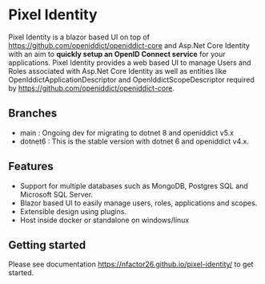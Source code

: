 # Pixel Identity

Pixel Identity is a blazor based UI on top of https://github.com/openiddict/openiddict-core and Asp.Net Core Identity with an aim to **quickly setup an OpenID Connect 
service** for your applications. Pixel Identity provides a web based UI to manage Users and Roles associated with Asp.Net Core Identity as well as entities like
OpenIddictApplicationDescriptor and OpenIddictScopeDescriptor required by https://github.com/openiddict/openiddict-core. 

## Branches

- main : Ongoing dev for migrating to dotnet 8 and openiddict v5.x
- dotnet6 : This is the stable version with dotnet 6 and openiddict v4.x.


## Features

- Support for multiple databases such as MongoDB, Postgres SQL and Microsoft SQL Server.
- Blazor based UI to easily manage users, roles, applications and scopes.
- Extensible design using plugins.
- Host inside docker or standalone on windows/linux

## Getting started

Please see documentation https://nfactor26.github.io/pixel-identity/ to get started.
